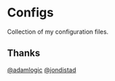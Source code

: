 # Configs

Collection of my configuration files.

## Thanks

[@adamlogic](http://github.com/adamlogic/config)
[@jondistad](http://github.com/jondistad/configs)

